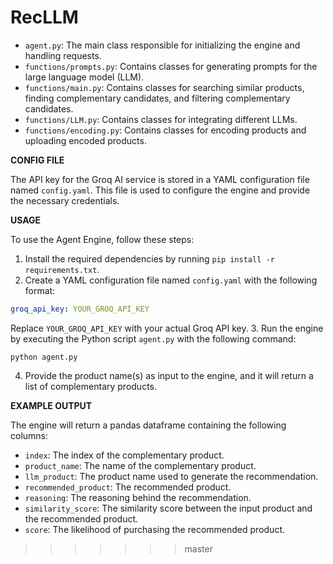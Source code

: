 
# RecLLM

* `agent.py`: The main class responsible for initializing the engine and handling requests.
* `functions/prompts.py`: Contains classes for generating prompts for the large language model (LLM).
* `functions/main.py`: Contains classes for searching similar products, finding complementary candidates, and filtering complementary candidates.
* `functions/LLM.py`: Contains classes for integrating different LLMs.
* `functions/encoding.py`: Contains classes for encoding products and uploading encoded products.

**CONFIG FILE**

The API key for the Groq AI service is stored in a YAML configuration file named `config.yaml`. This file is used to configure the engine and provide the necessary credentials.

**USAGE**

To use the Agent Engine, follow these steps:

1. Install the required dependencies by running `pip install -r requirements.txt`.
2. Create a YAML configuration file named `config.yaml` with the following format:

```yaml
groq_api_key: YOUR_GROQ_API_KEY
```

Replace `YOUR_GROQ_API_KEY` with your actual Groq API key.
3. Run the engine by executing the Python script `agent.py` with the following command:

```
python agent.py
```

4. Provide the product name(s) as input to the engine, and it will return a list of complementary products.

**EXAMPLE OUTPUT**

The engine will return a pandas dataframe containing the following columns:

* `index`: The index of the complementary product.
* `product_name`: The name of the complementary product.
* `llm_product`: The product name used to generate the recommendation.
* `recommended_product`: The recommended product.
* `reasoning`: The reasoning behind the recommendation.
* `similarity_score`: The similarity score between the input product and the recommended product.
* `score`: The likelihood of purchasing the recommended product.
>>>>>>> master
